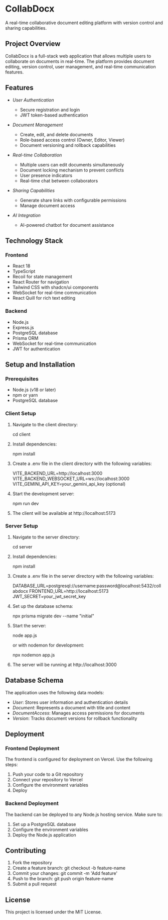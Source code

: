 # CollabDocx

A real-time collaborative document editing platform with version control and sharing capabilities.

## Project Overview

CollabDocx is a full-stack web application that allows multiple users to collaborate on documents in real-time. The platform provides document editing, version control, user management, and real-time communication features.

## Features

- *User Authentication*
  - Secure registration and login
  - JWT token-based authentication

- *Document Management*
  - Create, edit, and delete documents
  - Role-based access control (Owner, Editor, Viewer)
  - Document versioning and rollback capabilities

- *Real-time Collaboration*
  - Multiple users can edit documents simultaneously
  - Document locking mechanism to prevent conflicts
  - User presence indicators
  - Real-time chat between collaborators

- *Sharing Capabilities*
  - Generate share links with configurable permissions
  - Manage document access

- *AI Integration*
  - AI-powered chatbot for document assistance

## Technology Stack

### Frontend
- React 18
- TypeScript
- Recoil for state management
- React Router for navigation
- Tailwind CSS with shadcn/ui components
- WebSocket for real-time communication
- React Quill for rich text editing

### Backend
- Node.js
- Express.js
- PostgreSQL database
- Prisma ORM
- WebSocket for real-time communication
- JWT for authentication

## Setup and Installation

### Prerequisites
- Node.js (v18 or later)
- npm or yarn
- PostgreSQL database

### Client Setup

1. Navigate to the client directory:
   
   cd client
   

2. Install dependencies:
   
   npm install
   

3. Create a .env file in the client directory with the following variables:
   
   VITE_BACKEND_URL=http://localhost:3000
   VITE_BACKEND_WEBSOCKET_URL=ws://localhost:3000
   VITE_GEMINI_API_KEY=your_gemini_api_key (optional)
   

4. Start the development server:
   
   npm run dev
   

5. The client will be available at http://localhost:5173

### Server Setup

1. Navigate to the server directory:
   
   cd server
   

2. Install dependencies:
   
   npm install
   

3. Create a .env file in the server directory with the following variables:
   
   DATABASE_URL=postgresql://username:password@localhost:5432/collabdocx
   FRONTEND_URL=http://localhost:5173
   JWT_SECRET=your_jwt_secret_key
   

4. Set up the database schema:
   
   npx prisma migrate dev --name "initial"
   

5. Start the server:
   
   node app.js
   
   or with nodemon for development:
   
   npx nodemon app.js
   

6. The server will be running at http://localhost:3000

## Database Schema

The application uses the following data models:

- *User*: Stores user information and authentication details
- *Document*: Represents a document with title and content
- *DocumentAccess*: Manages access permissions for documents
- *Version*: Tracks document versions for rollback functionality

## Deployment

### Frontend Deployment
The frontend is configured for deployment on Vercel. Use the following steps:

1. Push your code to a Git repository
2. Connect your repository to Vercel
3. Configure the environment variables
4. Deploy

### Backend Deployment
The backend can be deployed to any Node.js hosting service. Make sure to:

1. Set up a PostgreSQL database
2. Configure the environment variables
3. Deploy the Node.js application

## Contributing

1. Fork the repository
2. Create a feature branch: git checkout -b feature-name
3. Commit your changes: git commit -m 'Add feature'
4. Push to the branch: git push origin feature-name
5. Submit a pull request

## License

This project is licensed under the MIT License.
